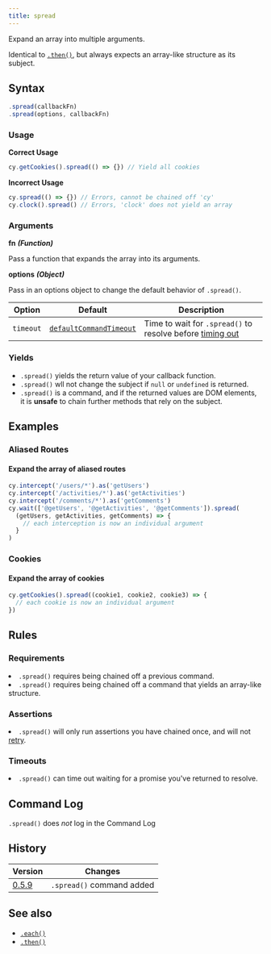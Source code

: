 ```yaml
---
title: spread
---
```


Expand an array into multiple arguments.

<Alert type="info">

Identical to [`.then()`](/api/commands/then), but always expects an array-like
structure as its subject.

</Alert>

## Syntax

```javascript
.spread(callbackFn)
.spread(options, callbackFn)
```

### Usage

**<Icon name="check-circle" color="green"></Icon> Correct Usage**

```javascript
cy.getCookies().spread(() => {}) // Yield all cookies
```

**<Icon name="exclamation-triangle" color="red"></Icon> Incorrect Usage**

```javascript
cy.spread(() => {}) // Errors, cannot be chained off 'cy'
cy.clock().spread() // Errors, 'clock' does not yield an array
```

### Arguments

**<Icon name="angle-right"></Icon> fn** **_(Function)_**

Pass a function that expands the array into its arguments.

**<Icon name="angle-right"></Icon> options** **_(Object)_**

Pass in an options object to change the default behavior of `.spread()`.

| Option    | Default                                                              | Description                                                            |
| --------- | -------------------------------------------------------------------- | ---------------------------------------------------------------------- |
| `timeout` | [`defaultCommandTimeout`](/guides/references/configuration#Timeouts) | Time to wait for `.spread()` to resolve before [timing out](#Timeouts) |

### Yields [<Icon name="question-circle"/>](/guides/core-concepts/introduction-to-cypress#Subject-Management)

- `.spread()` yields the return value of your callback function.
- `.spread()` wll not change the subject if `null` or `undefined` is returned.
- `.spread()` is a command, and if the returned values are DOM elements, it is
  **unsafe** to chain further methods that rely on the subject.

## Examples

### Aliased Routes

#### Expand the array of aliased routes

```javascript
cy.intercept('/users/*').as('getUsers')
cy.intercept('/activities/*').as('getActivities')
cy.intercept('/comments/*').as('getComments')
cy.wait(['@getUsers', '@getActivities', '@getComments']).spread(
  (getUsers, getActivities, getComments) => {
    // each interception is now an individual argument
  }
)
```

### Cookies

#### Expand the array of cookies

```javascript
cy.getCookies().spread((cookie1, cookie2, cookie3) => {
  // each cookie is now an individual argument
})
```

## Rules

### Requirements [<Icon name="question-circle"/>](/guides/core-concepts/introduction-to-cypress#Chains-of-Commands)

<List><li>`.spread()` requires being chained off a previous
command.</li><li>`.spread()` requires being chained off a command that yields an
array-like structure.</li></List>

### Assertions [<Icon name="question-circle"/>](/guides/core-concepts/introduction-to-cypress#Assertions)

<List><li>`.spread()` will only run assertions you have chained once, and will
not [retry](/guides/core-concepts/retry-ability).</li></List>

### Timeouts [<Icon name="question-circle"/>](/guides/core-concepts/introduction-to-cypress#Timeouts)

<List><li>`.spread()` can time out waiting for a promise you've returned to
resolve.</li></List>

## Command Log

`.spread()` does _not_ log in the Command Log

## History

| Version                                     | Changes                   |
| ------------------------------------------- | ------------------------- |
| [0.5.9](/guides/references/changelog#0-5.9) | `.spread()` command added |

## See also

- [`.each()`](/api/commands/each)
- [`.then()`](/api/commands/then)
